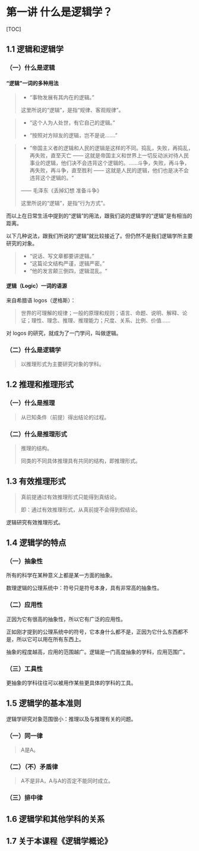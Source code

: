 # 第一讲 什么是逻辑学？

[TOC]

## 1.1 逻辑和逻辑学

### （一）什么是逻辑

#### “逻辑”一词的多种用法

> - “事物发展有其内在的逻辑。”
>
> 这里所说的“逻辑”，是指“规律、客观规律”。



> - “这个人为人处世，有它自己的逻辑。”
>
> - “按照对方辩友的逻辑，岂不是说.......”

> - ”帝国主义者的逻辑和人民的逻辑是这样的不同。捣乱，失败，再捣乱，再失败，直至灭亡 —— 这就是帝国主义和世界上一切反动派对待人民事业的逻辑，他们决不会违背这个逻辑的。......斗争，失败，再斗争，再失败，再斗争，直至胜利 —— 这就是人民的逻辑，他们也是决不会违背这个逻辑的。“
>
> —— 毛泽东《丢掉幻想 准备斗争》
>
> 这里所说的“逻辑”，是指“行为方式”。



而以上在日常生活中提到的“逻辑”的用法，跟我们说的逻辑学的“逻辑”是有相当的距离。



以下几种说法，跟我们所说的“逻辑”就比较接近了。但仍然不是我们逻辑学所主要研究的对象。

> - “说话、写文章都要讲逻辑。”
> - “这篇论文结构严谨，逻辑严密。”
> - “他的发言颠三倒四，逻辑混乱。“



#### 逻辑（Logic）一词的语源 

来自希腊语 logos（逻格斯）：

> 世界的可理解的规律；一般的原理和规则；语言、命题、说明、解释、论证；理性、理念、推理、推理能力；尺度、关系、比例、价值......

对 logos 的研究，就成为了一门学问，叫做逻辑。



### （二）什么是逻辑学

> 以推理形式为主要研究对象的学科。





## 1.2 推理和推理形式

### （一）什么是推理

> 从已知条件（前提）得出结论的过程。



### （二）什么是推理形式

> 推理的结构。
>
> 同类的不同具体推理具有共同的结构，即推理形式。





## 1.3 有效推理形式

> 真前提通过有效推理形式只能得到真结论。
>
> 即：通过有效推理形式，从真前提不会得到假结论。

逻辑研究有效推理形式。





## 1.4 逻辑学的特点

### （一）抽象性

所有的科学在某种意义上都是某一方面的抽象。

数理逻辑的公理系统中：符号只是符号本身，具有非常高的抽象性。



### （二）应用性

正因为它有很高的抽象性，所以它有广泛的应用性。

正如刚才提到的公理系统中的符号，它本身什么都不是，正因为它什么东西都不是，所以它可以用在所有东西上。

抽象的程度越高，应用的范围越广。逻辑是一门高度抽象的学科，应用范围广。



### （三）工具性

更抽象的学科往往可以被用作某些更具体的学科的工具。





## 1.5 逻辑学的基本准则

逻辑学研究对象范围很小：推理以及与推理有关的问题。



### （一）同一律

> A是A。



### （二）（不）矛盾律

> A不是非A，A与A的否定不能同时成立。



### （三）排中律









## 1.6 逻辑学和其他学科的关系







## 1.7 关于本课程《逻辑学概论》

